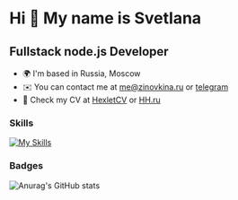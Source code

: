 Hi 👋 My name is Svetlana 
=======================  
Fullstack node.js Developer 
------------------


* 🌍  I'm based in Russia, Moscow
* ✉️  You can contact me at [me@zinovkina.ru](mailto:me@zinovkina.ru) or [telegram](https://t.me/ZinovkinaSvetlana20)
* 💼 Check my CV at [HexletCV](https://cv.hexlet.io/ru/resumes/2541) or [HH.ru](https://ramenskoye.hh.ru/resume/61897e50ff0d5e18cc0039ed1f4b7a61623954)

### Skills  

[![My Skills](https://skillicons.dev/icons?i=js,ts,html,css,sass,bootstrap,react,redux,webpack,nextjs,git,jest,jquery,figma,sqlite,postgres,bash,bots,express,pug&perline=6)](https://skillicons.dev)


### Badges

![Anurag's GitHub stats](https://github-readme-stats.vercel.app/api?username=SvetlanaZinovkina&show_icons=true&theme=synthwave)


